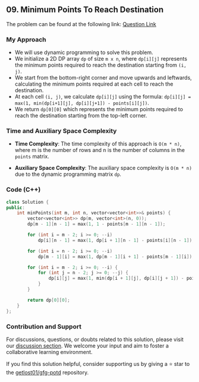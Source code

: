 ## 09. Minimum Points To Reach Destination
The problem can be found at the following link: [Question Link](https://www.geeksforgeeks.org/problems/minimum-points-to-reach-destination0540/1)

### My Approach
- We will use dynamic programming to solve this problem. 
- We initialize a 2D DP array `dp` of size `m x n`, where `dp[i][j]` represents the minimum points required to reach the destination starting from `(i, j)`.
- We start from the bottom-right corner and move upwards and leftwards, calculating the minimum points required at each cell to reach the destination.
- At each cell `(i, j)`, we calculate `dp[i][j]` using the formula: `dp[i][j] = max(1, min(dp[i+1][j], dp[i][j+1]) - points[i][j])`.
- We return `dp[0][0]` which represents the minimum points required to reach the destination starting from the top-left corner.

### Time and Auxiliary Space Complexity

- **Time Complexity**: The time complexity of this approach is `O(m * n)`, where m is the number of rows and n is the number of columns in the `points` matrix.

- **Auxiliary Space Complexity**: The auxiliary space complexity is `O(m * n)` due to the dynamic programming matrix `dp`.

### Code (C++)
```cpp
class Solution {
public:
    int minPoints(int m, int n, vector<vector<int>>& points) {
        vector<vector<int>> dp(m, vector<int>(n, 0));
        dp[m - 1][n - 1] = max(1, 1 - points[m - 1][n - 1]);

        for (int i = m - 2; i >= 0; --i)
            dp[i][n - 1] = max(1, dp[i + 1][n - 1] - points[i][n - 1]);

        for (int i = n - 2; i >= 0; --i)
            dp[m - 1][i] = max(1, dp[m - 1][i + 1] - points[m - 1][i]);

        for (int i = m - 2; i >= 0; --i) {
            for (int j = n - 2; j >= 0; --j) {
                dp[i][j] = max(1, min(dp[i + 1][j], dp[i][j + 1]) - points[i][j]);
            }
        }

        return dp[0][0];
    }
};
```

### Contribution and Support

For discussions, questions, or doubts related to this solution, please visit our [discussion section](https://github.com/getlost01/gfg-potd/discussions). We welcome your input and aim to foster a collaborative learning environment.

If you find this solution helpful, consider supporting us by giving a ⭐ star to the [getlost01/gfg-potd](https://github.com/getlost01/gfg-potd) repository.
